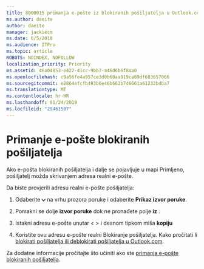 ```yaml
---
title: 8000015 primanja e-pošte iz blokiranih pošiljatelja u Outlook.com
ms.author: daeite
author: daeite
manager: jackiesm
ms.date: 6/5/2018
ms.audience: ITPro
ms.topic: article
ROBOTS: NOINDEX, NOFOLLOW
localization_priority: Priority
ms.assetid: 46a04853-e422-41cc-9bb7-a46d6b6f8aa0
ms.openlocfilehash: c9a56fe4a957ce3d0b60aa919ca89df683657066
ms.sourcegitcommit: e2864efcfb493b6e46b662b746661a61232bdba7
ms.translationtype: MT
ms.contentlocale: hr-HR
ms.lasthandoff: 01/24/2019
ms.locfileid: "29461507"
---
```

# <a name="receiving-email-from-blocked-senders"></a>Primanje e-pošte blokiranih pošiljatelja

Ako e-pošta blokiranih pošiljatelja i dalje se pojavljuje u mapi Primljeno, pošiljatelj možda skrivanjem adresa realni e-pošte.
  
Da biste provjerili adresu realni e-pošte pošiljatelja:
  
1. Odaberite ![dodatne akcije](media/11884972-7ebb-4afe-8b50-63efefb7cca8.png) na vrhu prozora poruke i odaberite **Prikaz izvor poruke**.
    
2. Pomakni se dolje **izvor poruke** dok ne pronađete polje **iz** . 
    
3. Istakni adresu e-pošte unutar \< \> i desnom tipkom miša **kopiju**
    
4. Koristite ovu adresu e-pošte realni Blokiranje pošiljatelja. Kako pročitati li [blokirati pošiljatelja ili deblokirati pošiljatelja u Outlook.com](https://support.office.com/article/afba1c94-77bb-4f50-8b85-057cf52f4d5e.aspx).
    
Za dodatne informacije pročitajte što učiniti ako ste [primanja e-pošte blokiranih pošiljatelja](https://go.microsoft.com/fwlink/p/?linkid=2002011&amp;clcid=0x409).
  

